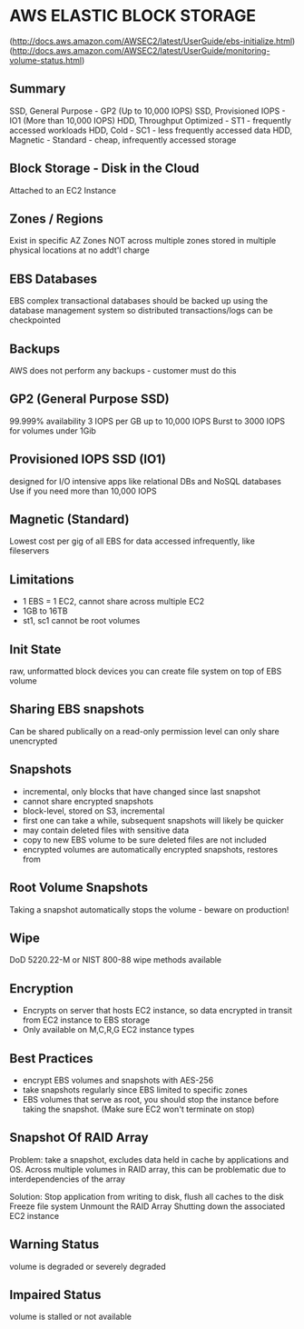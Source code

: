 # AWS ELASTIC BLOCK STORAGE
(http://docs.aws.amazon.com/AWSEC2/latest/UserGuide/ebs-initialize.html)
(http://docs.aws.amazon.com/AWSEC2/latest/UserGuide/monitoring-volume-status.html)

## Summary
SSD, General Purpose - GP2 (Up to 10,000 IOPS)
SSD, Provisioned IOPS - IO1 (More than 10,000 IOPS)
HDD, Throughput Optimized - ST1 - frequently accessed workloads
HDD, Cold - SC1 - less frequently accessed data
HDD, Magnetic - Standard - cheap, infrequently accessed storage

## Block Storage - Disk in the Cloud
Attached to an EC2 Instance

## Zones / Regions
Exist in specific AZ Zones NOT across multiple zones
stored in multiple physical locations at no addt'l charge

## EBS Databases
EBS complex transactional databases should be backed up using the database
management system so distributed transactions/logs can be checkpointed

## Backups
AWS does not perform any backups - customer must do this

## GP2 (General Purpose SSD)
99.999% availability
3 IOPS per GB up to 10,000 IOPS
Burst to 3000 IOPS for volumes under 1Gib

## Provisioned IOPS SSD (IO1)
designed for I/O intensive apps like relational DBs and NoSQL databases
Use if you need more than 10,000 IOPS

## Magnetic (Standard)
Lowest cost per gig of all EBS
for data accessed infrequently, like fileservers

## Limitations
- 1 EBS = 1 EC2, cannot share across multiple EC2
- 1GB to 16TB
- st1, sc1 cannot be root volumes

## Init State
raw, unformatted block devices
you can create file system on top of EBS volume

## Sharing EBS snapshots
Can be shared publically on a read-only permission level
can only share unencrypted

## Snapshots
- incremental, only blocks that have changed since last snapshot
- cannot share encrypted snapshots
- block-level, stored on S3, incremental
- first one can take a while, subsequent snapshots will likely be quicker
- may contain deleted files with sensitive data
- copy to new EBS volume to be sure deleted files are not included
- encrypted volumes are automatically encrypted snapshots, restores from

## Root Volume Snapshots
Taking a snapshot automatically stops the volume - beware on production!

## Wipe
DoD 5220.22-M or NIST 800-88 wipe methods available

## Encryption
- Encrypts on server that hosts EC2 instance, so data encrypted in transit from
EC2 instance to EBS storage
- Only available on M,C,R,G EC2 instance types

## Best Practices
- encrypt EBS volumes and snapshots with AES-256
- take snapshots regularly since EBS limited to specific zones
- EBS volumes that serve as root, you should stop the instance before taking the
snapshot. (Make sure EC2 won't terminate on stop)

## Snapshot Of RAID Array
Problem: take a snapshot, excludes data held in cache by applications and OS. Across multiple volumes in RAID array, this can be problematic due to interdependencies of the array

Solution: Stop application from writing to disk, flush all caches to the disk
Freeze file system
Unmount the RAID Array
Shutting down the associated EC2 instance

## Warning Status
volume is degraded or severely degraded

## Impaired Status
volume is stalled or not available
